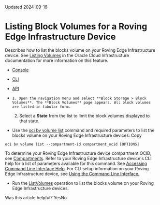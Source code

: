Updated 2024-09-16
# Listing Block Volumes for a Roving Edge Infrastructure Device
Describes how to list the blocks volume on your Roving Edge Infrastructure device.
See [Listing Volumes](https://docs.oracle.com/iaas/Content/Block/Tasks/listingvolumes.htm) in the Oracle Cloud Infrastructure documentation for more information on this feature.
  * [Console](https://docs.oracle.com/en-us/iaas/Content/Rover/Block_Volume/list_block_volume.htm)
  * [CLI](https://docs.oracle.com/en-us/iaas/Content/Rover/Block_Volume/list_block_volume.htm)
  * [API](https://docs.oracle.com/en-us/iaas/Content/Rover/Block_Volume/list_block_volume.htm)


  *     1. Open the navigation menu and select **Block Storage > Block Volumes**. The **Block Volumes** page appears. All block volumes are listed in tabular form.
    2. Select a **State** from the list to limit the block volumes displayed to that state.
  * Use the [oci bv volume list](https://docs.oracle.com/iaas/tools/oci-cli/latest/oci_cli_docs/cmdref/bv/volume/list.html) command and required parameters to list the blocks volume on your Roving Edge Infrastructure devices:
Copy
```
oci bv volume list --compartment-id compartment_ocid [OPTIONS]
```

To determine your Roving Edge Infrastructure device compartment OCID, see [Compartments](https://docs.oracle.com/en-us/iaas/Content/Rover/compartments.htm#comparments "Describes how the Roving Edge Infrastructure device uses its compartment, and how to gain information on it.").
Refer to your Roving Edge Infrastructure device's CLI help for a list of parameters available for this command. See [Accessing Command Line Interface Help](https://docs.oracle.com/en-us/iaas/Content/Rover/Access/cli_install.htm#CLIAccessHelp).
For CLI setup information on your Roving Edge Infrastructure device, see [Using the Command Line Interface.](https://docs.oracle.com/en-us/iaas/Content/Rover/Access/cli_install.htm#CLI "Describes how to use the Command Line Interface to access a a Roving Edge Infrastructure device.")
  * Run the [ListVolumes](https://docs.oracle.com/iaas/api/#/en/iaas/latest/Volume/ListVolumes) operation to list the blocks volume on your Roving Edge Infrastructure devices. 


Was this article helpful?
YesNo

